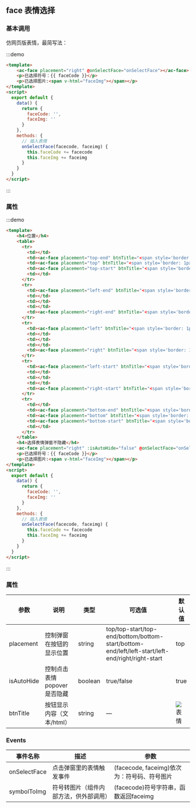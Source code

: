 ## face 表情选择

### 基本调用
仿网页版表情，最简写法：

:::demo 
```html
<template>
    <ac-face placement="right" @onSelectFace="onSelectFace"></ac-face>
    <p>已选择符号：{{ faceCode }}</p>
    <p>已选择图片:<span v-html="faceImg"></span></p>
</template>
<script>
  export default {
    data() {
      return {
        faceCode: '',
        faceImg: ''
      }
    },
    methods: {
      // 插入表情
      onSelectFace(facecode, faceimg) {
        this.faceCode += facecode
        this.faceImg += faceimg
      }
    }
  }
</script>
```
:::

### 属性

:::demo 
```html
<template>
    <h4>位置</h4>
    <table>
      <tr>
        <td></td>
        <td><ac-face placement="top-end" btnTitle="<span style='border: 1px solid #ccc; padding: 5px'>上左</span>" @onSelectFace="onSelectFace"></ac-face></td>
        <td><ac-face placement="top" btnTitle="<span style='border: 1px solid #ccc; padding: 5px'>上中</span>" @onSelectFace="onSelectFace"></ac-face></td>
        <td><ac-face placement="top-start" btnTitle="<span style='border: 1px solid #ccc; padding: 5px'>上右</span>" @onSelectFace="onSelectFace"></ac-face></td>
        <td></td>
      </tr>
      <tr>
        <td><ac-face placement="left-end" btnTitle="<span style='border: 1px solid #ccc; padding: 5px'>左上</span>" @onSelectFace="onSelectFace"></ac-face></td>
        <td></td>
        <td></td>
        <td></td>
        <td><ac-face placement="right-end" btnTitle="<span style='border: 1px solid #ccc; padding: 5px'>右上</span>" @onSelectFace="onSelectFace"></ac-face></td>
      </tr>
      <tr>
        <td><ac-face placement="left" btnTitle="<span style='border: 1px solid #ccc; padding: 5px'>左中</span>" @onSelectFace="onSelectFace"></ac-face></td>
        <td></td>
        <td></td>
        <td></td>
        <td><ac-face placement="right" btnTitle="<span style='border: 1px solid #ccc; padding: 5px'>右中</span>" @onSelectFace="onSelectFace"></ac-face></td>
      </tr>
      <tr>
        <td><ac-face placement="left-start" btnTitle="<span style='border: 1px solid #ccc; padding: 5px'>左下</span>" @onSelectFace="onSelectFace"></ac-face></td>
        <td></td>
        <td></td>
        <td></td>
        <td><ac-face placement="right-start" btnTitle="<span style='border: 1px solid #ccc; padding: 5px'>右下</span>" @onSelectFace="onSelectFace"></ac-face></td>
      </tr>
      <tr>
        <td></td>
        <td><ac-face placement="bottom-end" btnTitle="<span style='border: 1px solid #ccc; padding: 5px'>下左</span>" @onSelectFace="onSelectFace"></ac-face></td>
        <td><ac-face placement="bottom" btnTitle="<span style='border: 1px solid #ccc; padding: 5px'>下中</span>" @onSelectFace="onSelectFace"></ac-face></td>
        <td><ac-face placement="bottom-start" btnTitle="<span style='border: 1px solid #ccc; padding: 5px'>下右</span>" @onSelectFace="onSelectFace"></ac-face></td>
        <td></td>
      </tr>
    </table>
    <h4>选择表情弹窗不隐藏</h4>
    <ac-face placement="right" :isAutoHide="false" @onSelectFace="onSelectFace"></ac-face>
    <p>已选择符号：{{ faceCode }}</p>
    <p>已选择图片:<span v-html="faceImg"></span></p>
</template>
<script>
  export default {
    data() {
      return {
        faceCode: '',
        faceImg: ''
      }
    },
    methods: {
      // 插入表情
      onSelectFace(facecode, faceimg) {
        this.faceCode += facecode
        this.faceImg += faceimg
      }
    }
  }
</script>
```
:::

### 属性

| 参数          | 说明            | 类型            | 可选值                 | 默认值   |
|-------------  |---------------- |---------------- |---------------------- |-------- |
| placement    | 控制弹窗在按钮的显示位置 | string    | top/top-start/top-end/bottom/bottom-start/bottom-end/left/left-start/left-end/right/right-start | top |
| isAutoHide | 控制点击表情popover是否隐藏 | boolean | true/false | true |
| btnTitle | 按钮显示内容（文本/html） | string | — | <img class="facebtn qqface_show" title="表情" src="@/assets/face/img/spacer.gif"> |


### Events
| 事件名称 | 描述 | 参数 |
|-------------  |---------------- |---------------- |
| onSelectFace | 点击弹窗里的表情触发事件 | (facecode, faceimg)依次为：符号码、符号图片 |
| symbolToImg | 符号转图片（组件内部方法，供外部调用） | (facecode)符号字符串，函数返回faceimg |

